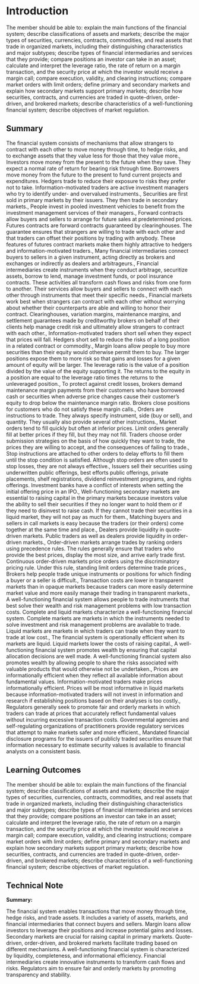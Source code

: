 # Introduction

The member should be able to: explain the main functions of the financial system; describe classifications of assets and markets; describe the major types of securities, currencies, contracts, commodities, and real assets that trade in organized markets, including their distinguishing characteristics and major subtypes; describe types of financial intermediaries and services that they provide; compare positions an investor can take in an asset; calculate and interpret the leverage ratio, the rate of return on a margin transaction, and the security price at which the investor would receive a margin call; compare execution, validity, and clearing instructions; compare market orders with limit orders; define primary and secondary markets and explain how secondary markets support primary markets; describe how securities, contracts, and currencies are traded in quote-driven, order-driven, and brokered markets; describe characteristics of a well-functioning financial system; describe objectives of market regulation.

## Summary

The financial system consists of mechanisms that allow strangers to contract with each other to move money through time, to hedge risks, and to exchange assets that they value less for those that they value more., Investors move money from the present to the future when they save. They expect a normal rate of return for bearing risk through time. Borrowers move money from the future to the present to fund current projects and expenditures. Hedgers trade to reduce their exposure to risks they prefer not to take. Information-motivated traders are active investment managers who try to identify under- and overvalued instruments., Securities are first sold in primary markets by their issuers. They then trade in secondary markets., People invest in pooled investment vehicles to benefit from the investment management services of their managers., Forward contracts allow buyers and sellers to arrange for future sales at predetermined prices. Futures contracts are forward contracts guaranteed by clearinghouses. The guarantee ensures that strangers are willing to trade with each other and that traders can offset their positions by trading with anybody. These features of futures contract markets make them highly attractive to hedgers and information-motivated traders., Many financial intermediaries connect buyers to sellers in a given instrument, acting directly as brokers and exchanges or indirectly as dealers and arbitrageurs., Financial intermediaries create instruments when they conduct arbitrage, securitize assets, borrow to lend, manage investment funds, or pool insurance contracts. These activities all transform cash flows and risks from one form to another. Their services allow buyers and sellers to connect with each other through instruments that meet their specific needs., Financial markets work best when strangers can contract with each other without worrying about whether their counterparts are able and willing to honor their contract. Clearinghouses, variation margins, maintenance margins, and settlement guarantees made by creditworthy brokers on behalf of their clients help manage credit risk and ultimately allow strangers to contract with each other., Information-motivated traders short sell when they expect that prices will fall. Hedgers short sell to reduce the risks of a long position in a related contract or commodity., Margin loans allow people to buy more securities than their equity would otherwise permit them to buy. The larger positions expose them to more risk so that gains and losses for a given amount of equity will be larger. The leverage ratio is the value of a position divided by the value of the equity supporting it. The returns to the equity in a position are equal to the leverage ratio times the returns to the unleveraged position., To protect against credit losses, brokers demand maintenance margin payments from their customers who have borrowed cash or securities when adverse price changes cause their customer’s equity to drop below the maintenance margin ratio. Brokers close positions for customers who do not satisfy these margin calls., Orders are instructions to trade. They always specify instrument, side (buy or sell), and quantity. They usually also provide several other instructions., Market orders tend to fill quickly but often at inferior prices. Limit orders generally fill at better prices if they fill, but they may not fill. Traders choose order submission strategies on the basis of how quickly they want to trade, the prices they are willing to accept, and the consequences of failing to trade., Stop instructions are attached to other orders to delay efforts to fill them until the stop condition is satisfied. Although stop orders are often used to stop losses, they are not always effective., Issuers sell their securities using underwritten public offerings, best efforts public offerings, private placements, shelf registrations, dividend reinvestment programs, and rights offerings. Investment banks have a conflict of interests when setting the initial offering price in an IPO., Well-functioning secondary markets are essential to raising capital in the primary markets because investors value the ability to sell their securities if they no longer want to hold them or if they need to disinvest to raise cash. If they cannot trade their securities in a liquid market, they will not pay as much for them., Matching buyers and sellers in call markets is easy because the traders (or their orders) come together at the same time and place., Dealers provide liquidity in quote-driven markets. Public traders as well as dealers provide liquidity in order-driven markets., Order-driven markets arrange trades by ranking orders using precedence rules. The rules generally ensure that traders who provide the best prices, display the most size, and arrive early trade first. Continuous order-driven markets price orders using the discriminatory pricing rule. Under this rule, standing limit orders determine trade prices., Brokers help people trade unique instruments or positions for which finding a buyer or a seller is difficult., Transaction costs are lower in transparent markets than in opaque markets because traders can more easily determine market value and more easily manage their trading in transparent markets., A well-functioning financial system allows people to trade instruments that best solve their wealth and risk management problems with low transaction costs. Complete and liquid markets characterize a well-functioning financial system. Complete markets are markets in which the instruments needed to solve investment and risk management problems are available to trade. Liquid markets are markets in which traders can trade when they want to trade at low cost., The financial system is operationally efficient when its markets are liquid. Liquid markets lower the costs of raising capital., A well-functioning financial system promotes wealth by ensuring that capital allocation decisions are well made. A well-functioning financial system also promotes wealth by allowing people to share the risks associated with valuable products that would otherwise not be undertaken., Prices are informationally efficient when they reflect all available information about fundamental values. Information-motivated traders make prices informationally efficient. Prices will be most informative in liquid markets because information-motivated traders will not invest in information and research if establishing positions based on their analyses is too costly., Regulators generally seek to promote fair and orderly markets in which traders can trade at prices that accurately reflect fundamental values without incurring excessive transaction costs. Governmental agencies and self-regulating organizations of practitioners provide regulatory services that attempt to make markets safer and more efficient., Mandated financial disclosure programs for the issuers of publicly traded securities ensure that information necessary to estimate security values is available to financial analysts on a consistent basis.

## Learning Outcomes

The member should be able to: explain the main functions of the financial system; describe classifications of assets and markets; describe the major types of securities, currencies, contracts, commodities, and real assets that trade in organized markets, including their distinguishing characteristics and major subtypes; describe types of financial intermediaries and services that they provide; compare positions an investor can take in an asset; calculate and interpret the leverage ratio, the rate of return on a margin transaction, and the security price at which the investor would receive a margin call; compare execution, validity, and clearing instructions; compare market orders with limit orders; define primary and secondary markets and explain how secondary markets support primary markets; describe how securities, contracts, and currencies are traded in quote-driven, order-driven, and brokered markets; describe characteristics of a well-functioning financial system; describe objectives of market regulation.

## Technical Note

**Summary:**

The financial system enables transactions that move money through time, hedge risks, and trade assets. It includes a variety of assets, markets, and financial intermediaries that connect buyers and sellers. Margin loans allow investors to leverage their positions and increase potential gains and losses. Secondary markets are crucial for raising capital in primary markets. Quote-driven, order-driven, and brokered markets facilitate trading based on different mechanisms. A well-functioning financial system is characterized by liquidity, completeness, and informational efficiency. Financial intermediaries create innovative instruments to transform cash flows and risks. Regulators aim to ensure fair and orderly markets by promoting transparency and stability.